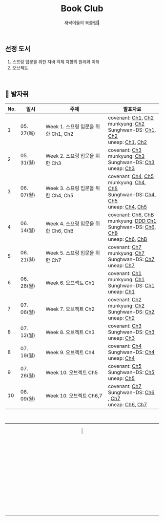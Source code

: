 <div align=center>
<h1> Book Club </h1>

새싹이들의 북클럽🌱

</div>

<br />

## 선정 도서 
1. 스프링 입문을 위한 자바 객체 지향의 원리와 이해
2. 오브젝트
<br />

## 🐾 발자취

<table>
    <thead>
        <tr>
            <th> No. </th>
            <th> 일시 </th>
            <th> 주제 </th>
            <th> 발표자료 </th>
        </tr>
    </thead>
    <tbody>
        <tr>
            <td> 1 </td>
            <td> 05. 27(목) </td>
            <td> Week 1. 스프링 입문을 위한 Ch1, Ch2 </td>
            <td>  
                covenant: <a href="https://github.com/11st-corp/book-club/blob/main/root/book01_%EC%8A%A4%ED%94%84%EB%A7%81_%EC%9E%85%EB%AC%B8%EC%9D%84_%EC%9C%84%ED%95%9C_%EC%9E%90%EB%B0%94_%EA%B0%9D%EC%B2%B4_%EC%A7%80%ED%96%A5/ch01_%EC%82%AC%EB%9E%8C%EC%9D%84_%EC%82%AC%EB%9E%91%ED%95%9C_%EA%B8%B0%EC%88%A0/covenant.md">Ch1</a>, <a href="https://github.com/11st-corp/book-club/blob/main/root/book01_%EC%8A%A4%ED%94%84%EB%A7%81_%EC%9E%85%EB%AC%B8%EC%9D%84_%EC%9C%84%ED%95%9C_%EC%9E%90%EB%B0%94_%EA%B0%9D%EC%B2%B4_%EC%A7%80%ED%96%A5/ch02_%EC%9E%90%EB%B0%94%EC%99%80_%EC%A0%88%EC%B0%A8%EC%A0%81%3A%EA%B5%AC%EC%A1%B0%EC%A0%81_%ED%94%84%EB%A1%9C%EA%B7%B8%EB%9E%98%EB%B0%8D/covenant.md">Ch2</a> <br />
                munkyung: <a href="https://github.com/11st-corp/book-club/blob/main/root/book01_%EC%8A%A4%ED%94%84%EB%A7%81_%EC%9E%85%EB%AC%B8%EC%9D%84_%EC%9C%84%ED%95%9C_%EC%9E%90%EB%B0%94_%EA%B0%9D%EC%B2%B4_%EC%A7%80%ED%96%A5/ch02_%EC%9E%90%EB%B0%94%EC%99%80_%EC%A0%88%EC%B0%A8%EC%A0%81%3A%EA%B5%AC%EC%A1%B0%EC%A0%81_%ED%94%84%EB%A1%9C%EA%B7%B8%EB%9E%98%EB%B0%8D/munkyung.md">Ch2</a> <br />
                Sunghwan-DS: <a href="https://github.com/11st-corp/book-club/blob/main/root/%EC%A0%84%EC%84%B1%ED%99%98/%EC%8A%A4%ED%94%84%EB%A7%81%20%EC%9E%85%EB%AC%B8%EC%9D%84%20%EC%9C%84%ED%95%9C%20%EC%9E%90%EB%B0%94%20%EA%B0%9D%EC%B2%B4%20%EC%A7%80%ED%96%A5%EC%9D%98%20%EC%9B%90%EB%A6%AC%EC%99%80%20%EC%9D%B4%ED%95%B4.md#001-%EC%82%AC%EB%9E%8C%EC%9D%84-%EC%82%AC%EB%9E%91%ED%95%9C-%EA%B8%B0%EC%88%A0">Ch1</a>, <a href="https://github.com/11st-corp/book-club/blob/main/root/%EC%A0%84%EC%84%B1%ED%99%98/%EC%8A%A4%ED%94%84%EB%A7%81%20%EC%9E%85%EB%AC%B8%EC%9D%84%20%EC%9C%84%ED%95%9C%20%EC%9E%90%EB%B0%94%20%EA%B0%9D%EC%B2%B4%20%EC%A7%80%ED%96%A5%EC%9D%98%20%EC%9B%90%EB%A6%AC%EC%99%80%20%EC%9D%B4%ED%95%B4.md#002-%EC%9E%90%EB%B0%94%EC%99%80-%EC%A0%88%EC%B0%A8%EC%A0%81%EA%B5%AC%EC%A1%B0%EC%A0%81-%ED%94%84%EB%A1%9C%EA%B7%B8%EB%9E%98%EB%B0%8D">Ch2</a> <br />
                uneap: <a href="https://github.com/11st-corp/book-club/blob/main/root/book01_%EC%8A%A4%ED%94%84%EB%A7%81_%EC%9E%85%EB%AC%B8%EC%9D%84_%EC%9C%84%ED%95%9C_%EC%9E%90%EB%B0%94_%EA%B0%9D%EC%B2%B4_%EC%A7%80%ED%96%A5/ch01_%EC%82%AC%EB%9E%8C%EC%9D%84_%EC%82%AC%EB%9E%91%ED%95%9C_%EA%B8%B0%EC%88%A0/daeun.md">Ch1</a>, <a href="https://github.com/11st-corp/book-club/blob/main/root/book01_%EC%8A%A4%ED%94%84%EB%A7%81_%EC%9E%85%EB%AC%B8%EC%9D%84_%EC%9C%84%ED%95%9C_%EC%9E%90%EB%B0%94_%EA%B0%9D%EC%B2%B4_%EC%A7%80%ED%96%A5/ch02_%EC%9E%90%EB%B0%94%EC%99%80_%EC%A0%88%EC%B0%A8%EC%A0%81%3A%EA%B5%AC%EC%A1%B0%EC%A0%81_%ED%94%84%EB%A1%9C%EA%B7%B8%EB%9E%98%EB%B0%8D/daeun.md">Ch2</a>
            </td>
        </tr>
            <tr>
            <td> 2 </td>
            <td> 05. 31(월) </td>
            <td> Week 2. 스프링 입문을 위한 Ch3 </td>
            <td>  
                covenant: <a href="https://github.com/11st-corp/book-club/blob/main/root/book01_%EC%8A%A4%ED%94%84%EB%A7%81_%EC%9E%85%EB%AC%B8%EC%9D%84_%EC%9C%84%ED%95%9C_%EC%9E%90%EB%B0%94_%EA%B0%9D%EC%B2%B4_%EC%A7%80%ED%96%A5/ch02_%EC%9E%90%EB%B0%94%EC%99%80_%EC%A0%88%EC%B0%A8%EC%A0%81%3A%EA%B5%AC%EC%A1%B0%EC%A0%81_%ED%94%84%EB%A1%9C%EA%B7%B8%EB%9E%98%EB%B0%8D/covenant.md"> Ch3 </a> <br />
                munkyung: <a href="https://github.com/11st-corp/book-club/blob/main/root/book01_%EC%8A%A4%ED%94%84%EB%A7%81_%EC%9E%85%EB%AC%B8%EC%9D%84_%EC%9C%84%ED%95%9C_%EC%9E%90%EB%B0%94_%EA%B0%9D%EC%B2%B4_%EC%A7%80%ED%96%A5/ch02_%EC%9E%90%EB%B0%94%EC%99%80_%EC%A0%88%EC%B0%A8%EC%A0%81%3A%EA%B5%AC%EC%A1%B0%EC%A0%81_%ED%94%84%EB%A1%9C%EA%B7%B8%EB%9E%98%EB%B0%8D/munkyung.md"> Ch3 </a> <br />
                Sunghwan-DS: <a href="https://github.com/11st-corp/book-club/blob/main/root/%EC%A0%84%EC%84%B1%ED%99%98/%EC%8A%A4%ED%94%84%EB%A7%81%20%EC%9E%85%EB%AC%B8%EC%9D%84%20%EC%9C%84%ED%95%9C%20%EC%9E%90%EB%B0%94%20%EA%B0%9D%EC%B2%B4%20%EC%A7%80%ED%96%A5%EC%9D%98%20%EC%9B%90%EB%A6%AC%EC%99%80%20%EC%9D%B4%ED%95%B4.md#003-%EC%9E%90%EB%B0%94%EC%99%80-%EA%B0%9D%EC%B2%B4-%EC%A7%80%ED%96%A5"> Ch3 </a> <br />
                uneap: <a href="https://github.com/11st-corp/book-club/blob/main/root/book01_%EC%8A%A4%ED%94%84%EB%A7%81_%EC%9E%85%EB%AC%B8%EC%9D%84_%EC%9C%84%ED%95%9C_%EC%9E%90%EB%B0%94_%EA%B0%9D%EC%B2%B4_%EC%A7%80%ED%96%A5/ch02_%EC%9E%90%EB%B0%94%EC%99%80_%EC%A0%88%EC%B0%A8%EC%A0%81%3A%EA%B5%AC%EC%A1%B0%EC%A0%81_%ED%94%84%EB%A1%9C%EA%B7%B8%EB%9E%98%EB%B0%8D/daeun.md"> Ch3 </a> 
            </td>
        </tr>
        </tr>
        <tr>
            <td> 3 </td>
            <td> 06. 07(월) </td>
            <td> Week 3. 스프링 입문을 위한 Ch4, Ch5 </td>
            <td>  
                covenant: <a href="https://github.com/11st-corp/book-club/blob/main/root/book01_%EC%8A%A4%ED%94%84%EB%A7%81_%EC%9E%85%EB%AC%B8%EC%9D%84_%EC%9C%84%ED%95%9C_%EC%9E%90%EB%B0%94_%EA%B0%9D%EC%B2%B4_%EC%A7%80%ED%96%A5/ch04_%EC%9E%90%EB%B0%94%EA%B0%80_%ED%99%95%EC%9E%A5%ED%95%9C_%EA%B0%9D%EC%B2%B4_%EC%A7%80%ED%96%A5/covenant.md">Ch4</a>, <a href="https://github.com/11st-corp/book-club/blob/main/root/book01_%EC%8A%A4%ED%94%84%EB%A7%81_%EC%9E%85%EB%AC%B8%EC%9D%84_%EC%9C%84%ED%95%9C_%EC%9E%90%EB%B0%94_%EA%B0%9D%EC%B2%B4_%EC%A7%80%ED%96%A5/ch05_%EA%B0%9D%EC%B2%B4_%EC%A7%80%ED%96%A5_%EC%84%A4%EA%B3%84_5%EC%9B%90%EC%B9%99_SOLID/covenant.md">Ch5</a> <br />
                munkyung: <a href="https://github.com/11st-corp/book-club/blob/main/root/book01_%EC%8A%A4%ED%94%84%EB%A7%81_%EC%9E%85%EB%AC%B8%EC%9D%84_%EC%9C%84%ED%95%9C_%EC%9E%90%EB%B0%94_%EA%B0%9D%EC%B2%B4_%EC%A7%80%ED%96%A5/ch04_%EC%9E%90%EB%B0%94%EA%B0%80_%ED%99%95%EC%9E%A5%ED%95%9C_%EA%B0%9D%EC%B2%B4_%EC%A7%80%ED%96%A5/munkyung.md">Ch4</a>, <a href="https://github.com/11st-corp/book-club/blob/main/root/book01_%EC%8A%A4%ED%94%84%EB%A7%81_%EC%9E%85%EB%AC%B8%EC%9D%84_%EC%9C%84%ED%95%9C_%EC%9E%90%EB%B0%94_%EA%B0%9D%EC%B2%B4_%EC%A7%80%ED%96%A5/ch05_%EA%B0%9D%EC%B2%B4_%EC%A7%80%ED%96%A5_%EC%84%A4%EA%B3%84_5%EC%9B%90%EC%B9%99_SOLID/munkyung.md">Ch5</a> <br />
                Sunghwan-DS: <a href="https://github.com/11st-corp/book-club/blob/main/root/%EC%A0%84%EC%84%B1%ED%99%98/%EC%8A%A4%ED%94%84%EB%A7%81%20%EC%9E%85%EB%AC%B8%EC%9D%84%20%EC%9C%84%ED%95%9C%20%EC%9E%90%EB%B0%94%20%EA%B0%9D%EC%B2%B4%20%EC%A7%80%ED%96%A5%EC%9D%98%20%EC%9B%90%EB%A6%AC%EC%99%80%20%EC%9D%B4%ED%95%B4.md#004-%EC%9E%90%EB%B0%94%EA%B0%80-%ED%99%95%EC%9E%A5%ED%95%9C-%EA%B0%9D%EC%B2%B4-%EC%A7%80%ED%96%A5">Ch4</a>, <a href="https://github.com/11st-corp/book-club/blob/main/root/%EC%A0%84%EC%84%B1%ED%99%98/%EC%8A%A4%ED%94%84%EB%A7%81%20%EC%9E%85%EB%AC%B8%EC%9D%84%20%EC%9C%84%ED%95%9C%20%EC%9E%90%EB%B0%94%20%EA%B0%9D%EC%B2%B4%20%EC%A7%80%ED%96%A5%EC%9D%98%20%EC%9B%90%EB%A6%AC%EC%99%80%20%EC%9D%B4%ED%95%B4.md#005-%EA%B0%9D%EC%B2%B4-%EC%A7%80%ED%96%A5-%EC%84%A4%EA%B3%84-5%EC%9B%90%EC%B1%85---solid">Ch5</a> <br />
                uneap: <a href="https://github.com/11st-corp/book-club/blob/main/root/book01_%EC%8A%A4%ED%94%84%EB%A7%81_%EC%9E%85%EB%AC%B8%EC%9D%84_%EC%9C%84%ED%95%9C_%EC%9E%90%EB%B0%94_%EA%B0%9D%EC%B2%B4_%EC%A7%80%ED%96%A5/ch04_%EC%9E%90%EB%B0%94%EA%B0%80_%ED%99%95%EC%9E%A5%ED%95%9C_%EA%B0%9D%EC%B2%B4_%EC%A7%80%ED%96%A5/daeun.md">Ch4</a>, <a href="https://github.com/11st-corp/book-club/blob/main/root/book01_%EC%8A%A4%ED%94%84%EB%A7%81_%EC%9E%85%EB%AC%B8%EC%9D%84_%EC%9C%84%ED%95%9C_%EC%9E%90%EB%B0%94_%EA%B0%9D%EC%B2%B4_%EC%A7%80%ED%96%A5/ch05_%EA%B0%9D%EC%B2%B4_%EC%A7%80%ED%96%A5_%EC%84%A4%EA%B3%84_5%EC%9B%90%EC%B9%99_SOLID/daeun.md">Ch5</a>
            </td>
        </tr>
        <tr>
            <td> 4 </td>
            <td> 06. 14(월) </td>
            <td> Week 4. 스프링 입문을 위한 Ch6, ChB </td>
            <td>  
                covenant: <a href="https://github.com/11st-corp/book-club/blob/main/root/book01_%EC%8A%A4%ED%94%84%EB%A7%81_%EC%9E%85%EB%AC%B8%EC%9D%84_%EC%9C%84%ED%95%9C_%EC%9E%90%EB%B0%94_%EA%B0%9D%EC%B2%B4_%EC%A7%80%ED%96%A5/ch06_%EC%8A%A4%ED%94%84%EB%A7%81%EC%9D%B4_%EC%82%AC%EB%9E%91%ED%95%9C_%EB%94%94%EC%9E%90%EC%9D%B8_%ED%8C%A8%ED%84%B4/covenant.md">Ch6</a>, <a href="https://github.com/11st-corp/book-club/blob/main/root/book01_%EC%8A%A4%ED%94%84%EB%A7%81_%EC%9E%85%EB%AC%B8%EC%9D%84_%EC%9C%84%ED%95%9C_%EC%9E%90%EB%B0%94_%EA%B0%9D%EC%B2%B4_%EC%A7%80%ED%96%A5/ch0B_%EC%9E%90%EB%B0%94_8_%EB%9E%8C%EB%8B%A4%EC%99%80_%EC%9D%B8%ED%84%B0%ED%8E%98%EC%9D%B4%EC%8A%A4_%EC%8A%A4%ED%8E%99_%EB%B3%80%ED%99%94/covenant.md">ChB</a> <br />
                munkyung: <a href="https://github.com/11st-corp/book-club/blob/main/root/book02_DDD_START!/01_%EB%8F%84%EB%A9%94%EC%9D%B8_%EB%AA%A8%EB%8D%B8_%EC%8B%9C%EC%9E%91/munkyung.md">DDD Ch1</a><br />
                Sunghwan-DS: <a href="https://github.com/11st-corp/book-club/blob/main/root/%EC%A0%84%EC%84%B1%ED%99%98/%EC%8A%A4%ED%94%84%EB%A7%81%20%EC%9E%85%EB%AC%B8%EC%9D%84%20%EC%9C%84%ED%95%9C%20%EC%9E%90%EB%B0%94%20%EA%B0%9D%EC%B2%B4%20%EC%A7%80%ED%96%A5%EC%9D%98%20%EC%9B%90%EB%A6%AC%EC%99%80%20%EC%9D%B4%ED%95%B4.md#006-%EC%8A%A4%ED%94%84%EB%A7%81%EC%9D%B4-%EC%82%AC%EB%9E%91%ED%95%9C-%EB%94%94%EC%9E%90%EC%9D%B8-%ED%8C%A8%ED%84%B4">Ch6</a>, <a href="https://github.com/11st-corp/book-club/blob/main/root/%EC%A0%84%EC%84%B1%ED%99%98/%EC%8A%A4%ED%94%84%EB%A7%81%20%EC%9E%85%EB%AC%B8%EC%9D%84%20%EC%9C%84%ED%95%9C%20%EC%9E%90%EB%B0%94%20%EA%B0%9D%EC%B2%B4%20%EC%A7%80%ED%96%A5%EC%9D%98%20%EC%9B%90%EB%A6%AC%EC%99%80%20%EC%9D%B4%ED%95%B4.md#b-%EC%9E%90%EB%B0%94-8-%EB%9E%8C%EB%8B%A4%EC%99%80-%EC%9D%B8%ED%84%B0%ED%8E%98%EC%9D%B4%EC%8A%A4-%EC%8A%A4%ED%8E%99-%EB%B3%80%ED%99%94">ChB</a> <br />
                uneap: <a href="https://github.com/11st-corp/book-club/blob/main/root/book01_%EC%8A%A4%ED%94%84%EB%A7%81_%EC%9E%85%EB%AC%B8%EC%9D%84_%EC%9C%84%ED%95%9C_%EC%9E%90%EB%B0%94_%EA%B0%9D%EC%B2%B4_%EC%A7%80%ED%96%A5/ch06_%EC%8A%A4%ED%94%84%EB%A7%81%EC%9D%B4_%EC%82%AC%EB%9E%91%ED%95%9C_%EB%94%94%EC%9E%90%EC%9D%B8_%ED%8C%A8%ED%84%B4/daeun.md">Ch6</a>, <a href="https://github.com/11st-corp/book-club/blob/main/root/book01_%EC%8A%A4%ED%94%84%EB%A7%81_%EC%9E%85%EB%AC%B8%EC%9D%84_%EC%9C%84%ED%95%9C_%EC%9E%90%EB%B0%94_%EA%B0%9D%EC%B2%B4_%EC%A7%80%ED%96%A5/ch0B_%EC%9E%90%EB%B0%94_8_%EB%9E%8C%EB%8B%A4%EC%99%80_%EC%9D%B8%ED%84%B0%ED%8E%98%EC%9D%B4%EC%8A%A4_%EC%8A%A4%ED%8E%99_%EB%B3%80%ED%99%94/daeun.md">ChB</a>
            </td>
        </tr>
        <tr>
            <td> 5 </td>
            <td> 06. 21(월) </td>
            <td> Week 5. 스프링 입문을 위한 Ch7 </td>
            <td>  
                covenant: <a href="https://github.com/11st-corp/book-club/blob/main/root/book01_%EC%8A%A4%ED%94%84%EB%A7%81_%EC%9E%85%EB%AC%B8%EC%9D%84_%EC%9C%84%ED%95%9C_%EC%9E%90%EB%B0%94_%EA%B0%9D%EC%B2%B4_%EC%A7%80%ED%96%A5/ch07_%EC%8A%A4%ED%94%84%EB%A7%81_%EC%82%BC%EA%B0%81%ED%98%95%EA%B3%BC_%EC%84%A4%EC%A0%95_%EC%A0%95%EB%B3%B4/covenant.md"> Ch7 </a> <br />
                munkyung: <a href="https://github.com/11st-corp/book-club/blob/main/root/book01_%EC%8A%A4%ED%94%84%EB%A7%81_%EC%9E%85%EB%AC%B8%EC%9D%84_%EC%9C%84%ED%95%9C_%EC%9E%90%EB%B0%94_%EA%B0%9D%EC%B2%B4_%EC%A7%80%ED%96%A5/ch07_%EC%8A%A4%ED%94%84%EB%A7%81_%EC%82%BC%EA%B0%81%ED%98%95%EA%B3%BC_%EC%84%A4%EC%A0%95_%EC%A0%95%EB%B3%B4/munkyung.md"> Ch7 </a> <br />
                Sunghwan-DS: <a href="https://github.com/11st-corp/book-club/blob/main/root/%EC%A0%84%EC%84%B1%ED%99%98/%EC%8A%A4%ED%94%84%EB%A7%81%20%EC%9E%85%EB%AC%B8%EC%9D%84%20%EC%9C%84%ED%95%9C%20%EC%9E%90%EB%B0%94%20%EA%B0%9D%EC%B2%B4%20%EC%A7%80%ED%96%A5%EC%9D%98%20%EC%9B%90%EB%A6%AC%EC%99%80%20%EC%9D%B4%ED%95%B4.md#007-%EC%8A%A4%ED%94%84%EB%A7%81-%EC%82%BC%EA%B0%81%ED%98%95%EA%B3%BC-%EC%84%A4%EC%A0%95-%EC%A0%95%EB%B3%B4"> Ch7 </a> <br />
                uneap: <a href="https://github.com/11st-corp/book-club/blob/main/root/book01_%EC%8A%A4%ED%94%84%EB%A7%81_%EC%9E%85%EB%AC%B8%EC%9D%84_%EC%9C%84%ED%95%9C_%EC%9E%90%EB%B0%94_%EA%B0%9D%EC%B2%B4_%EC%A7%80%ED%96%A5/ch07_%EC%8A%A4%ED%94%84%EB%A7%81_%EC%82%BC%EA%B0%81%ED%98%95%EA%B3%BC_%EC%84%A4%EC%A0%95_%EC%A0%95%EB%B3%B4/daeun.md"> Ch7 </a> 
            </td>
        </tr>
        <tr>
            <td> 6 </td>
            <td> 06. 28(월) </td>
            <td> Week 6. 오브젝트 Ch1 </td>
            <td>  
                covenant: <a href="https://github.com/11st-corp/book-club/blob/main/root/book03_%EC%98%A4%EB%B8%8C%EC%A0%9D%ED%8A%B8/covenant/ch01_%EA%B0%9D%EC%B2%B4_%EC%84%A4%EA%B3%84.md"> Ch1 </a> <br />
                munkyung: <a href="https://github.com/11st-corp/book-club/blob/main/root/book03_%EC%98%A4%EB%B8%8C%EC%A0%9D%ED%8A%B8/munkyung/ch01.%EA%B0%9D%EC%B2%B4%2C%EC%84%A4%EA%B3%84.md"> Ch1 </a> <br />
                Sunghwan-DS: <a href="https://github.com/11st-corp/book-club/blob/main/root/%EC%A0%84%EC%84%B1%ED%99%98/%EC%98%A4%EB%B8%8C%EC%A0%9D%ED%8A%B8.md#1-%EA%B0%9D%EC%B2%B4-%EC%84%A4%EA%B3%84"> Ch1 </a> <br />
                uneap: <a href="https://github.com/11st-corp/book-club/blob/main/root/book03_%EC%98%A4%EB%B8%8C%EC%A0%9D%ED%8A%B8/daeun/ticketProgram/ch01.%EA%B0%9D%EC%B2%B4%2C%EC%84%A4%EA%B3%84.md"> Ch1 </a> 
            </td>
        </tr>
        <tr>
            <td> 7 </td>
            <td> 07. 06(월) </td>
            <td> Week 7. 오브젝트 Ch2 </td>
            <td>  
                covenant: <a href="https://www.slideshare.net/ssuser8f4c99/ch02-249605018"> Ch2 </a> <br />
                munkyung: <a href="https://github.com/11st-corp/book-club/blob/main/root/book03_%EC%98%A4%EB%B8%8C%EC%A0%9D%ED%8A%B8/munkyung/ch02.%EA%B0%9D%EC%B2%B4%EC%A7%80%ED%96%A5_%ED%94%84%EB%A1%9C%EA%B7%B8%EB%9E%98%EB%B0%8D.md"> Ch2 </a> <br />
                Sunghwan-DS: <a href="https://github.com/11st-corp/book-club/blob/main/root/%EC%A0%84%EC%84%B1%ED%99%98/%EC%98%A4%EB%B8%8C%EC%A0%9D%ED%8A%B8.md#2-%EA%B0%9D%EC%B2%B4%EC%A7%80%ED%96%A5-%ED%94%84%EB%A1%9C%EA%B7%B8%EB%9E%98%EB%B0%8D"> Ch2 </a> <br />
                uneap: <a href="https://github.com/11st-corp/book-club/blob/main/root/book03_%EC%98%A4%EB%B8%8C%EC%A0%9D%ED%8A%B8/daeun/ticketProgram/ch02.%20%EA%B0%9D%EC%B2%B4%EC%A7%80%ED%96%A5%20%ED%94%84%EB%A1%9C%EA%B7%B8%EB%9E%98%EB%B0%8D.md"> Ch2 </a> 
            </td>
        </tr>
        <tr>
            <td> 8 </td>
            <td> 07. 12(월) </td>
            <td> Week 8. 오브젝트 Ch3 </td>
            <td>  
                covenant: <a href="https://www.slideshare.net/ssuser8f4c99/ch03-249701000"> Ch3 </a> <br />
                <!-- munkyung: <a href=""> Ch3 </a> <br /> -->
                Sunghwan-DS: <a href="https://github.com/11st-corp/book-club/blob/main/root/%EC%A0%84%EC%84%B1%ED%99%98/%EC%98%A4%EB%B8%8C%EC%A0%9D%ED%8A%B8.md#3-%EC%97%AD%ED%95%A0-%EC%B1%85%EC%9E%84-%ED%98%91%EB%A0%A5"> Ch3 </a> <br />
                uneap: <a href="https://github.com/11st-corp/book-club/blob/main/root/book03_%EC%98%A4%EB%B8%8C%EC%A0%9D%ED%8A%B8/daeun/Ch03.%EC%97%AD%ED%95%A0%2C%EC%B1%85%EC%9E%84%2C%ED%98%91%EB%A0%A5.md"> Ch3 </a> 
            </td>
        </tr>
        <tr>
            <td> 8 </td>
            <td> 07. 19(월) </td>
            <td> Week 9. 오브젝트 Ch4 </td>
            <td>  
                covenant: <a href="https://www.slideshare.net/ssuser8f4c99/ch04-249804110"> Ch4 </a> <br />
                Sunghwan-DS: <a href="https://github.com/11st-corp/book-club/blob/main/root/%EC%A0%84%EC%84%B1%ED%99%98/%EC%98%A4%EB%B8%8C%EC%A0%9D%ED%8A%B8.md#4-%EC%84%A4%EA%B3%84-%ED%92%88%EC%A7%88%EA%B3%BC-%ED%8A%B8%EB%A0%88%EC%9D%B4%EB%93%9C%EC%98%A4%ED%94%84"> Ch4 </a> <br />
                uneap: <a href="https://github.com/11st-corp/book-club/blob/main/root/book03_%EC%98%A4%EB%B8%8C%EC%A0%9D%ED%8A%B8/daeun/Ch04.%20%EC%84%A4%EA%B3%84%20%ED%92%88%EC%A7%88%EA%B3%BC%20%ED%8A%B8%EB%A0%88%EC%9D%B4%EB%93%9C%EC%98%A4%ED%94%84.md"> Ch4 </a> 
            </td>
        </tr>
        <tr>
            <td> 9 </td>
            <td> 07. 26(월) </td>
            <td> Week 10. 오브젝트 Ch5 </td>
            <td>  
                covenant: <a href="https://www.slideshare.net/ssuser8f4c99/ch05-249859969"> Ch5 </a> <br />
                Sunghwan-DS: <a href="https://github.com/11st-corp/book-club/blob/main/root/book03_%EC%98%A4%EB%B8%8C%EC%A0%9D%ED%8A%B8/daeun/Ch05.%20%EC%B1%85%EC%9E%84%20%ED%95%A0%EB%8B%B9%ED%95%98%EA%B8%B0.md#ch05-%EC%B1%85%EC%9E%84-%ED%95%A0%EB%8B%B9%ED%95%98%EA%B8%B0"> Ch5 </a> <br />
                uneap: <a href="https://github.com/11st-corp/book-club/blob/main/root/book03_%EC%98%A4%EB%B8%8C%EC%A0%9D%ED%8A%B8/daeun/Ch05.%20%EC%B1%85%EC%9E%84%20%ED%95%A0%EB%8B%B9%ED%95%98%EA%B8%B0.md"> Ch5 </a> <br />
            </td>
        </tr>
        <tr>
            <td> 10 </td>
            <td> 08. 09(월) </td>
            <td> Week 10. 오브젝트 Ch6,7 </td>
            <td>  
                covenant: <a href="https://www.slideshare.net/ssuser8f4c99/ch07-249945972"> Ch7 </a> <br />
                Sunghwan-DS: 
                <a href="https://github.com/11st-corp/book-club/blob/main/root/%EC%A0%84%EC%84%B1%ED%99%98/%EC%98%A4%EB%B8%8C%EC%A0%9D%ED%8A%B8.md#6-%EB%A9%94%EC%8B%9C%EC%A7%80%EC%99%80-%EC%9D%B8%ED%84%B0%ED%8E%98%EC%9D%B4%EC%8A%A4">Ch6 </a>, <a href="https://github.com/11st-corp/book-club/blob/main/root/%EC%A0%84%EC%84%B1%ED%99%98/%EC%98%A4%EB%B8%8C%EC%A0%9D%ED%8A%B8.md#7-%EA%B0%9D%EC%B2%B4-%EB%B6%84%ED%95%B4"> Ch7 </a> <br />
                uneap: <a href="https://github.com/11st-corp/book-club/blob/main/root/book03_%EC%98%A4%EB%B8%8C%EC%A0%9D%ED%8A%B8/daeun/Ch06.%20%EB%A9%94%EC%8B%9C%EC%A7%80%EC%99%80%20%EC%9D%B8%ED%84%B0%ED%8E%98%EC%9D%B4%EC%8A%A4.md"> Ch6</a>, <a href="https://github.com/11st-corp/book-club/blob/main/root/book03_%EC%98%A4%EB%B8%8C%EC%A0%9D%ED%8A%B8/daeun/Ch07.%20%EA%B0%9D%EC%B2%B4%20%EB%B6%84%ED%95%B4.md"> Ch7 </a> <br />
            </td>
        </tr>
    </tbody>
</table>


<br />
<hr />
<p align="center">
    <img width="7%" alt="_2021-05-12__1 58 58" src="https://user-images.githubusercontent.com/25525648/117926239-69859c00-b333-11eb-88d1-3c59bd5cf166.png">
</p>
<hr />



<!-- 
covenant: <a href=""> </a> <br />
munkyung: <a href=""> </a> <br />
Sunghwan-DS: <a href=""> </a> <br />
uneap: <a href=""> </a> 
-->